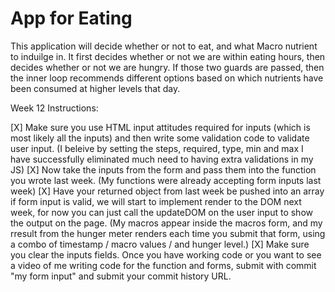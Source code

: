 # App for Eating

This application will decide whether or not to eat, and what Macro nutrient to induilge in. It first decides whether or not we are within eating hours, then decides whether or not we are hungry. If those two guards are passed, then the inner loop recommends different options based on which nutrients have been consumed at higher levels that day.

Week 12 Instructions:

[X] Make sure you use HTML input attitudes required for inputs (which is most likely all the inputs) and then write some validation code to validate user input. (I beleive by setting the steps, required, type, min and max I have successfully eliminated much need to having extra validations in my JS)
[X] Now take the inputs from the form and pass them into the function you wrote last week. (My functions were already accepting form inputs last week)
[X] Have your returned object from last week be pushed into an array if form input is valid, we will start to implement render to the DOM next week, for now you can just call the updateDOM on the user input to show the output on the page. (My macros appear inside the macros form, and my rresult from the hunger meter renders each time you submit that form, using a combo of timestamp / macro values / and hunger level.)
[X] Make sure you clear the inputs fields.
Once you have working code or you want to see a video of me writing code for the function and forms, submit with commit "my form input" and submit your commit history URL.